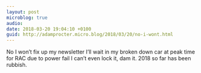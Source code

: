 ```yaml
---
layout: post
microblog: true
audio: 
date: 2018-03-20 19:04:10 +0100
guid: http://adamprocter.micro.blog/2018/03/20/no-i-wont.html
---
```

No I won’t fix up my newsletter I’ll wait in my broken down car at peak time for RAC due to power fail I can’t even lock it, dam it. 2018 so far has been rubbish. 
